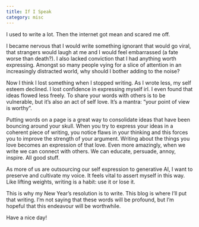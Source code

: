 ```yaml
---
title: If I Speak
category: misc
---
```

I used to write a lot. Then the internet got mean and scared me off. 

<!-- more -->

I became nervous that I would write something ignorant that would go viral, that strangers would laugh at me and I would feel embarrassed (a fate worse than death?). I also lacked conviction that I had anything worth expressing. Amongst so many people vying for a slice of attention in an increasingly distracted world, why should I bother adding to the noise? 

Now I think I lost something when I stopped writing. As I wrote less, my self esteem declined. I lost confidence in expressing myself irl. I even found that ideas flowed less freely. To share your words with others is to be vulnerable, but it’s also an act of self love. It’s a mantra: “your point of view is worthy”. 

Putting words on a page is a great way to consolidate ideas that have been bouncing around your skull. When you try to express your ideas in a coherent piece of writing, you notice flaws in your thinking and this forces you to improve the strength of your argument. Writing about the things you love becomes an expression of that love. Even more amazingly, when we write we can connect with others. We can educate, persuade, annoy, inspire. All good stuff.

As more of us are outsourcing our self expression to generative AI, I want to preserve and cultivate my voice. It feels vital to assert myself in this way. Like lifting weights, writing is a habit: use it or lose it.

This is why my New Year’s resolution is to write. This blog is where I’ll put that writing. I’m not saying that these words will be profound, but I’m hopeful that this endeavour will be worthwhile. 

Have a nice day!